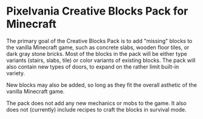 # Pixelvania Creative Blocks Pack for Minecraft

The primary goal of the Creative Blocks Pack is to add "missing" blocks to the vanilla Minecraft game, such as concrete slabs, wooden floor tiles, or dark gray stone bricks. Most of the blocks in the pack will be either type variants (stairs, slabs, tile) or color variants of existing blocks. The pack will also contain new types of doors, to expand on the rather limit built-in variety.

New blocks may also be added, so long as they fit the overall asthetic of the vanilla Minecraft game.

The pack does not add any new mechanics or mobs to the game. It also does not (currently) include recipes to craft the blocks in survival mode.
